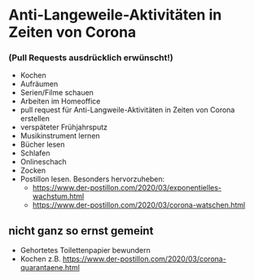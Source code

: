 # Anti-Langeweile-Aktivitäten in Zeiten von Corona 
### (Pull Requests ausdrücklich erwünscht!)

- Kochen
- Aufräumen
- Serien/Filme schauen
- Arbeiten im Homeoffice
- pull request für Anti-Langweile-Aktivitäten in Zeiten von Corona erstellen
- verspäteter Frühjahrsputz
- Musikinstrument lernen
- Bücher lesen
- Schlafen
- Onlineschach
- Zocken
- Postillon lesen. Besonders hervorzuheben:
    - https://www.der-postillon.com/2020/03/exponentielles-wachstum.html
    - https://www.der-postillon.com/2020/03/corona-watschen.html

## nicht ganz so ernst gemeint
- Gehortetes Toilettenpapier bewundern
- Kochen z.B. https://www.der-postillon.com/2020/03/corona-quarantaene.html
